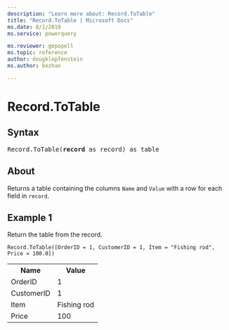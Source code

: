 ```yaml
---
description: "Learn more about: Record.ToTable"
title: "Record.ToTable | Microsoft Docs"
ms.date: 8/1/2019
ms.service: powerquery

ms.reviewer: gepopell
ms.topic: reference
author: dougklopfenstein
ms.author: bezhan

---
```

# Record.ToTable

## Syntax

<pre>
Record.ToTable(<b>record</b> as record) as table
</pre>
  
## About  
Returns a table containing the columns `Name` and `Value` with a row for each field in `record`.

## Example 1
Return the table from the record.

```powerquery-m
Record.ToTable([OrderID = 1, CustomerID = 1, Item = "Fishing rod", Price = 100.0])
```

<table> <tr> <th>Name</th> <th>Value</th> </tr> <tr> <td>OrderID</td> <td>1</td> </tr> <tr> <td>CustomerID</td> <td>1</td> </tr> <tr> <td>Item</td> <td>Fishing rod</td> </tr> <tr> <td>Price</td> <td>100</td> </tr> </table>
